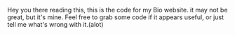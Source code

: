 Hey you there reading this,
this is the code for my Bio website.
it may not be great, but it's mine. 
Feel free to grab some code if it appears useful,
or just tell me what's wrong with it.(alot)
